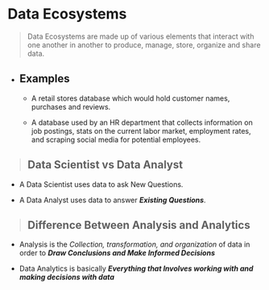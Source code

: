 # Data Ecosystems

> Data Ecosystems are made up of various elements that interact with one another in another to produce, manage, store, organize and share data.

- ## Examples

  - A retail stores database which would hold customer names, purchases and reviews.

  - A database used by an HR department that collects information on job postings, stats on the current labor market, employment rates, and scraping social media for potential employees.

> ## Data Scientist vs Data Analyst

- A Data Scientist uses data to ask New Questions.

- A Data Analyst uses data to answer **_Existing Questions_**.

> ## Difference Between Analysis and Analytics

- Analysis is the _Collection, transformation, and organization_ of data in order to **_Draw Conclusions and Make Informed Decisions_**

- Data Analytics is basically **_Everything that Involves working with and making decisions with data_**
